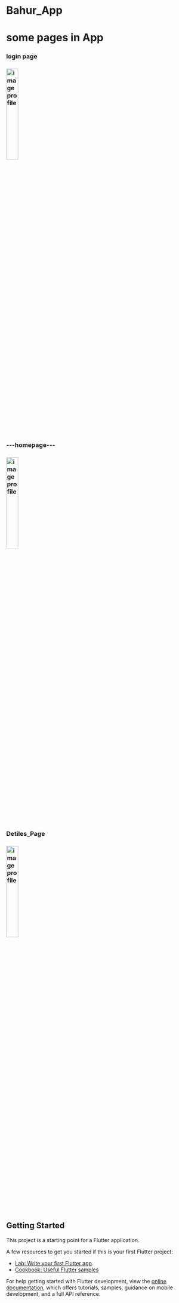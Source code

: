   # Bahur_App

 <h1 style='color🔻'>some pages in App</h1>
   <h3 style='text-algin='center'>login page<h3/>
 <img src="https://github.com/user-attachments/assets/43b0935b-e0e1-4569-9f8f-6bf0f8531605" alt="image profile"  style="width:25%; height:25%;">
       <h3 style='text-algin='center'>---homepage---<h3/>
 <img src="https://github.com/user-attachments/assets/08205765-1cb9-4392-899d-388f142f49be" alt="image profile"  style="width:25%; height:25%;">
     <h3 style='text-algin='center'>Detiles_Page<h3/>
 <img src="https://github.com/user-attachments/assets/2f978bfa-f6ed-4785-9192-331f4635d905" alt="image profile"  style="width:25%; height:25%;">

## Getting Started

This project is a starting point for a Flutter application.

A few resources to get you started if this is your first Flutter project:

- [Lab: Write your first Flutter app](https://docs.flutter.dev/get-started/codelab)
- [Cookbook: Useful Flutter samples](https://docs.flutter.dev/cookbook)

For help getting started with Flutter development, view the
[online documentation](https://docs.flutter.dev/), which offers tutorials,
samples, guidance on mobile development, and a full API reference.
